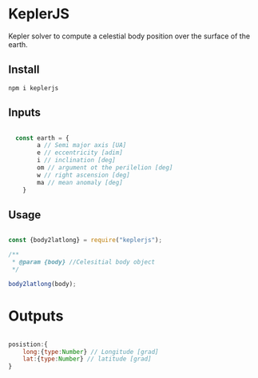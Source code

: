 # KeplerJS
Kepler solver to compute a celestial body position over the surface of the earth.

## Install

```shell
npm i keplerjs

```

## Inputs

```javascript

  const earth = {
        a // Semi major axis [UA]
        e // eccentricity [adim]
        i // inclination [deg]
        om // argument ot the perilelion [deg]
        w // right ascension [deg]
        ma // mean anomaly [deg]
    }

```

## Usage

```javascript

const {body2latlong} = require("keplerjs");

/**
 * @param {body} //Celesitial body object
 */

body2latlong(body);

```

# Outputs

```javascript

posistion:{
    long:{type:Number} // Longitude [grad]
    lat:{type:Number} // latitude [grad]
}

```







